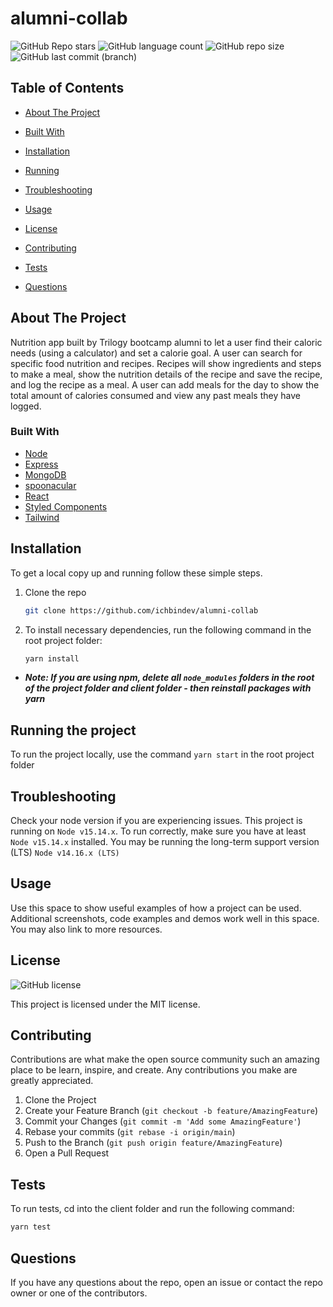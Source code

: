 # alumni-collab

![GitHub Repo stars](https://img.shields.io/github/stars/ichbindev/alumni-collab?logo=GitHub&color=informational&style=for-the-badge)
![GitHub language count](https://img.shields.io/github/languages/count/ichbindev/alumni-collab?color=informational&style=for-the-badge)
![GitHub repo size](https://img.shields.io/github/repo-size/ichbindev/alumni-collab?color=informational&style=for-the-badge)
![GitHub last commit (branch)](https://img.shields.io/github/last-commit/ichbindev/alumni-collab/main?color=informational&style=for-the-badge)

## Table of Contents

- [About The Project](#about-the-project)

- [Built With](#built-with)

- [Installation](#installation)

- [Running](#running-the-project)

- [Troubleshooting](#troubleshooting)

- [Usage](#usage)

- [License](#license)

- [Contributing](#contributing)

- [Tests](#tests)

- [Questions](#questions)

## About The Project

Nutrition app built by Trilogy bootcamp alumni to let a user find their caloric needs (using a calculator) and set a calorie goal. A user can search for specific food nutrition and recipes. Recipes will show ingredients and steps to make a meal, show the nutrition details of the recipe and save the recipe, and log the recipe as a meal. A user can add meals for the day to show the total amount of calories consumed and view any past meals they have logged.

### Built With

- [Node](https://nodejs.org/en/)
- [Express](https://expressjs.com/)
- [MongoDB](https://www.mongodb.com/)
- [spoonacular](https://spoonacular.com/food-api)
- [React](https://reactjs.org/)
- [Styled Components](https://styled-components.com/)
- [Tailwind](https://tailwindui.com/)

## Installation

To get a local copy up and running follow these simple steps.

1. Clone the repo

   ```sh
   git clone https://github.com/ichbindev/alumni-collab
   ```

2. To install necessary dependencies, run the following command in the root project folder:

   ```sh
   yarn install
   ```

- **_Note: If you are using npm, delete all `node_modules` folders in the root of the project folder and client folder - then reinstall packages with yarn_**

## Running the project

To run the project locally, use the command `yarn start` in the root project folder

## Troubleshooting

Check your node version if you are experiencing issues. This project is running on `Node v15.14.x`. To run correctly, make sure you have at least `Node v15.14.x` installed. You may be running the long-term support version (LTS) `Node v14.16.x (LTS)`

## Usage

Use this space to show useful examples of how a project can be used. Additional screenshots, code examples and demos work well in this space. You may also link to more resources.

## License

![GitHub license](https://img.shields.io/badge/license-MIT-brightgreen)

This project is licensed under the MIT license.

## Contributing

Contributions are what make the open source community such an amazing place to be learn, inspire, and create. Any contributions you make are greatly appreciated.

1. Clone the Project
2. Create your Feature Branch (`git checkout -b feature/AmazingFeature`)
3. Commit your Changes (`git commit -m 'Add some AmazingFeature'`)
4. Rebase your commits (`git rebase -i origin/main`)
5. Push to the Branch (`git push origin feature/AmazingFeature`)
6. Open a Pull Request

## Tests

To run tests, cd into the client folder and run the following command:

```sh
yarn test
```

## Questions

If you have any questions about the repo, open an issue or contact the repo owner or one of the contributors.
